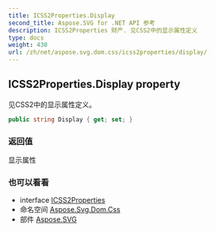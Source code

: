 ```yaml
---
title: ICSS2Properties.Display
second_title: Aspose.SVG for .NET API 参考
description: ICSS2Properties 财产. 见CSS2中的显示属性定义
type: docs
weight: 430
url: /zh/net/aspose.svg.dom.css/icss2properties/display/
---
```

## ICSS2Properties.Display property

见CSS2中的显示属性定义。

```csharp
public string Display { get; set; }
```

### 返回值

显示属性

### 也可以看看

* interface [ICSS2Properties](../)
* 命名空间 [Aspose.Svg.Dom.Css](../../icss2properties/)
* 部件 [Aspose.SVG](../../../)


